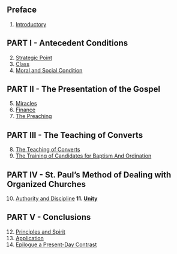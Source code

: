 ## Preface
1. [Introductory]()

## PART I - Antecedent Conditions
2. [Strategic Point]()
3. [Class]()
4. [Moral and Social Condition]()

## PART II - The Presentation of the Gospel
5. [Miracles]()
6. [Finance]()
7. [The Preaching](07_ThePreaching.html)

## PART III - The Teaching of Converts
8. [The Teaching of Converts](08_TheTeachingOfConverts.html)
9. [The Training of Candidates for Baptism And Ordination](09_TheTrainingOfCandidatesForBaptismAndOrdination.md)

## PART IV - St. Paul’s Method of Dealing  with Organized Churches
10. [Authority and Discipline](10_AuthorityAndDiscipline.html)
**11. [Unity](chapter11.html)**

## PART V - Conclusions
12. [Principles and Spirit]()
13. [Application]()
14. [Epilogue a Present-Day Contrast]()
